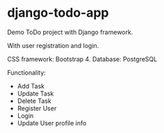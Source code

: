 # django-todo-app
Demo ToDo project with Django framework.

With user registration and login.

CSS framework: Bootstrap 4.
Database: PostgreSQL

Functionality:
* Add Task
* Update Task
* Delete Task
* Register User
* Login
* Update User profile info